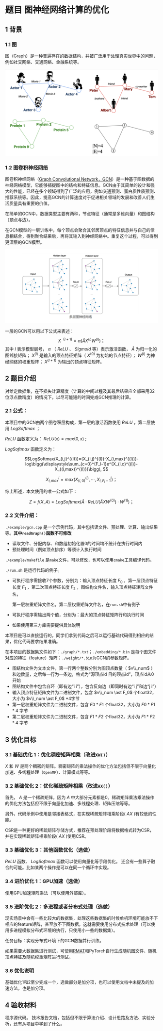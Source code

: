 # 题目  图神经网络计算的优化

## 1 背景

### 1.1  图

图（Graph）是一种普遍存在的数据结构，并被广泛用于处理真实世界中的问题，例如社交网络、交通网络、金融系统等。

<img src="./image/image-20230906163404480.png" alt="image-20230906163404480" style="zoom:50%;" />

### 1.2  图卷积神经网络

图卷积神经网络（[Graph Convolutional Network，GCN](http://arxiv.org/abs/1609.02907)）是一种基于图数据的神经网络模型，它能够捕捉图中的结构和特征信息。GCN由于其简单的设计和强大的性能，已经在多个领域得到了广泛的应用，例如交通预测、蛋白质性质预测、推荐系统等。因此，提高GCN的计算速度对于促进相关领域的发展和改善人们生活质量具有重要的价值。

在简单的GCN中，数据类型主要有两种，节点特征（通常是多维向量）和图结构（顶点与边）。

在GCN模型的一层训练中，每个顶点会聚合其邻居顶点的特征信息并与自己的信息相结合，得到聚合结果后，再将其输入到神经网络中。重复这个过程，可以得到更深层的GCN模型。

<img src="./image/image-20230906164803017.png" alt="image-20230906164803017" style="zoom:50%;" />

一层的GCN可以用以下公式来表述：
$$X^{（l+1)} =\alpha(\hat{A}X^{(l)}W^{(l)})；$$
其中 $l$ 表示模型层号， $\alpha$ （ $ReLU$ 、 $Sigmoid$ 等）表示激活函数， $\hat{A}$ 为归一化的图邻接矩阵； $X^{(l)}$ 是输入的顶点特征矩阵（ $X^{(0)}$ 为初始的节点特征）； $W^{(l)}$ 为神经网络的权重矩阵； $X^{(l+1)}$ 为输出的顶点特征矩阵。

## 2  题目介绍

对给定数据集，在不损失计算精度（计算的中间过程及其最后结果应全部采用32位浮点数精度）的情况下，以尽可能短的时间完成GCN推理的计算。

### 2.1 公式：

本项目中的GCN由两个图卷积层构成，第一层的激活函数使用 $ReLU$ ，第二层使用 $LogSoftmax$ ；

$ReLU$ 函数定义为： $ReLU(x)=max(0,x)$ ;

$LogSoftmax$ 函数定义为：


$$LogSoftmax(X_{i,j}^{(l)})=(X_{i,j}^{(l)}-X_{i,max}^{(l)})-log\bigg(\displaystyle\sum_{c=0}^{F_l-1}e^{X_{i,c}^{(l)}-X_{(i,max)}^{(l)}}\bigg), $$


$$X_{i,max}^{l}=max\big(X_{(i,0)}^{(l)},\cdots,X_{i,F_l-1}^{l}\big)；$$

综上所述，本文使用的唯一公式如下：

$$Z=f(X,A)=LogSoftmax\bigg(\hat{A} \cdot ReLU\big(\hat{A}XW^{(0)}\big) \cdot W^{(1)}\bigg)；$$

### 2.2 文件介绍：

`./example/gcn.cpp` 是一个示例代码，其中包括读文件、预处理、计算、输出结果等。**其中`readGraph()`函数不可修改**

-   读取文件、分配内存、和数组初始化置0的时间均不统计在执行时间内
-   预处理时间（例如顶点排序）等须计入执行时间

`./example/makefile` 是`make`文件，可以修改，也可以使用`cmake`工具编译代码。

`./run.sh` 是运行代码的例子。

-   可执行程序需接收7个参数，分别为：输入顶点特征长度 $F_0$ ，第一层顶点特征长度 $F_1$ ，第二次顶点特征长度 $F_2$ ，图结构文件名，输入顶点特征矩阵文件名，   

    第一层权重矩阵文件名，第二层权重矩阵文件名，在`run.sh`中有例子

-   可执行程序需输出两个值，分别为：最大的顶点特征矩阵行和执行时间

-   如果使用第三方库需要提供具体说明

本项目是可以直接运行的，同学们拿到代码之后可以运行基础代码得到相应的结果，优化代码要求结果准确。

在本项目的数据集文件如下：`./graph/*.txt`；`./embedding/*.bin` 是每个图文件对应的特征（feature）矩阵；`./weight/*.bin`为GCN的参数矩阵。

-   图结构文件为文本文件，第一行两个整数分别为图顶点数量（ $v\\_num$ ）和边数量，之后每一行为一条边，格式为“源顶点id 目的顶点id”，顶点id从0开始
-   图结构文件中包含自环（即有边“i i”），包含反向边（即同时有边“i j”和边“j i”）
-   输入顶点特征矩阵文件为二进制文件，包含 $v\\_num \ast F_0$ 个float32，大小为 $v\\_num \ast F_0$ *4字节
-   第一层权重矩阵文件为二进制文件，包含 $F0\ast F1$ 个float32，大小为 $F0\ast F1 \ast 4$ 字节
-   第二层权重矩阵文件为二进制文件，包含 $F1\ast F2$ 个float32，大小为 $F1\ast F2\ast 4$ 字节

## 3 优化目标

### 3.1 基础优化 1：优化稠密矩阵相乘（改进`XW()`）

 $X$ 和 $W$ 是两个稠密的矩阵。稠密矩阵的乘法操作的优化方法包括但不限于向量化加速、多线程处理（`OpenMP`）、计算模式等等。

### 3.2 基础优化 2：优化稀疏矩阵相乘（改进`AX()`）

首先， $A$ 是一个稀疏矩阵，因为 $A$ 中大部分元素都是0。稀疏矩阵乘法乘法操作的优化方法包括但不限于向量化加速、多线程处理、矩阵压缩等等。

另外，代码示例中使用是邻接表格式，在实现稀疏矩阵相乘阶段( $AX$ )有较低的性能。

CSR是一种更好的稀疏矩阵存储方式，推荐在预处理阶段将数据格式转为CSR，并在实现稀疏矩阵相乘阶段( $AX$ )使用CSR。

### 3.3 基础优化 3：其他函数优化（选做）

$ReLU$ 函数、 $LogSoftmax$ 函数可以使用向量化等手段优化。 还会有一些算子融合的可能。比如某两个操作是可以在同一个循环中实现。

### 3.4 进阶优化 1：GPU加速（选做）

使用GPU加速矩阵乘法（可以使用外部库）。

### 3.5 进阶优化 2：多进程或者分布式处理（选做）

现实场景中会有一些比较大的数据集，处理这些数据集的时候单机环境可能放不下相应的feature矩阵，甚至放不下图数据，这就需要使用分布式技术处理（可以使用多进程模拟分布式环境的执行，只使用小一些的数据集）。

任务目标：实现分布式环境下的GCN数据并行训练。

如果需要大数据集进行测试，可使用[RMAT](https://github.com/farkhor/PaRMAT)和PyTorch自行生成随机图文件、随机顶点特征及随机权重矩阵进行测试。

### 3.6 优化说明

基础优化1和2至少完成一个，选做部分是加分项，也可以使用文档中未提及的加速方法，也是加分项。

## 4 验收材料

程序源代码。
技术报告文档，包括但不限于算法介绍、设计思路及方法、实验分析，还有从项目中学到了什么。
